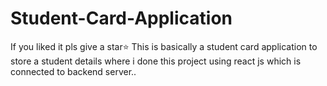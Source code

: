 # Student-Card-Application
If you liked it pls give a star⭐
This is basically a student card application to store a student details where i done this project using react js which is connected to backend server..

